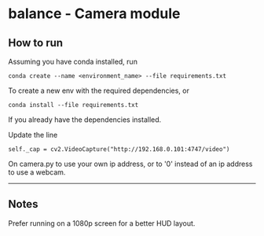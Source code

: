 # balance - Camera module

## How to run

Assuming you have conda installed, run

```conda create --name <environment_name> --file requirements.txt```

To create a new env with the required dependencies, or

```conda install --file requirements.txt```

If you already have the dependencies installed.

Update the line

```self._cap = cv2.VideoCapture("http://192.168.0.101:4747/video")```

On camera.py to use your own ip address, or to '0' instead of an ip address to use a webcam.

---
## Notes

Prefer running on a 1080p screen for a better HUD layout.

